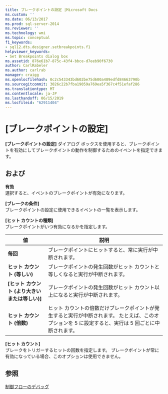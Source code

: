 ```yaml
---
title: ブレークポイントの設定 |Microsoft Docs
ms.custom: ''
ms.date: 06/13/2017
ms.prod: sql-server-2014
ms.reviewer: ''
ms.technology: wmi
ms.topic: conceptual
f1_keywords:
- sql12.dts.designer.setbreakpoints.f1
helpviewer_keywords:
- Set Breakpoints dialog box
ms.assetid: 876e61b7-875c-43f4-bbce-d7eeb90f6730
author: CarlRabeler
ms.author: carlrab
manager: craigg
ms.openlocfilehash: 0c2c543343bd602be75d600a489edfd84663790b
ms.sourcegitcommit: 3026c22b7fba19059a769ea5f367c4f51efaf286
ms.translationtype: MT
ms.contentlocale: ja-JP
ms.lasthandoff: 06/15/2019
ms.locfileid: "62911404"
---
```

# <a name="set-breakpoints"></a>[ブレークポイントの設定]
  **[ブレークポイントの設定]** ダイアログ ボックスを使用すると、ブレークポイントを有効にしてブレークポイントの動作を制御するためのイベントを指定できます。  
  
## <a name="options"></a>および  
 **有効**  
 選択すると、イベントのブレークポイントが有効になります。  
  
 **[ブレークの条件]**  
 ブレークポイントの設定に使用できるイベントの一覧を表示します。  
  
 **[ヒット カウントの種類]**  
 ブレークポイントがいつ有効になるかを指定します。  
  
|値|説明|  
|-----------|-----------------|  
|**毎回**|ブレークポイントにヒットすると、常に実行が中断されます。|  
|**ヒット カウント (等しい)**|ブレークポイントの発生回数がヒット カウントと等しくなると実行が中断されます。|  
|**[ヒット カウント (より大きいまたは等しい)]**|ブレークポイントの発生回数がヒット カウント以上になると実行が中断されます。|  
|**ヒット カウント (倍数)**|ヒット カウントの倍数だけブレークポイントが発生すると実行が中断されます。 たとえば、このオプションを 5 に設定すると、実行は 5 回ごとに中断されます。|  
  
 **[ヒット カウント]**  
 ブレークをトリガーするヒットの回数を指定します。 ブレークポイントが常に有効になっている場合、このオプションは使用できません。  
  
## <a name="see-also"></a>参照  
 [制御フローのデバッグ](../../../integration-services/troubleshooting/debugging-control-flow.md)  
  
  
